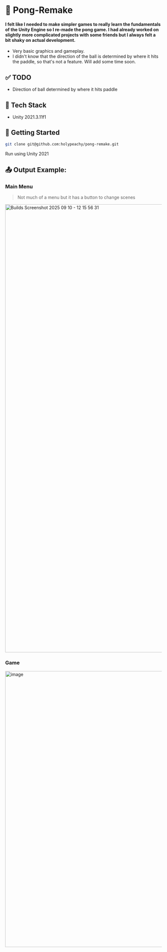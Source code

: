 # 🏓 Pong-Remake
#### I felt like I needed to make simpler games to really learn the fundamentals of the Unity Engine so I re-made the pong game. I had already worked on slightly more complicated projects with some friends but I always felt a bit shaky on actual development.
- Very basic graphics and gameplay.
- I didn't know that the direction of the ball is determined by where it hits the paddle, so that's not a feature. Will add some time soon.

## ✅ TODO
- Direction of ball determined by where it hits paddle

## 🧰 Tech Stack
- Unity 2021.3.11f1

## 🚀 Getting Started
```bash
git clone git@github.com:holypeachy/pong-remake.git
```
Run using Unity 2021

## 📤 Output Example:
### Main Menu
> Not much of a menu but it has a button to change scenes
<img width="2560" height="1440" alt="Builds Screenshot 2025 09 10 - 12 15 56 31" src="https://github.com/user-attachments/assets/8b41c6a6-7816-4a92-bada-041eb5678a50" />

### Game
<img width="1739" height="887" alt="image" src="https://github.com/user-attachments/assets/a8e7e2a2-4f63-4c0d-9de9-237e0dffec1c" />
